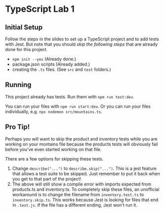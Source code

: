 # TypeScript Lab 1

## Initial Setup
Follow the steps in the slides to set up a TypeScript project and to add tests with Jest.
But note that you should *skip the following steps* that are already done for this project.

- `npm init --yes` (Already done.)
- package.json scripts (Already added.)
- creating the `.ts` files. (See `src` and `test` folders.)

## Running
This project already has tests. Run them with `npm run test:dev`.

You can run your files with `npm run start:dev`. Or you can run your files individually, e.g. `npx nodemon src/mountains.ts`.

## Pro Tip!
Perhaps you will want to skip the product and inventory tests while you are working on your montains file because the products tests will obviously fail before you've even started working on that file.

There are a few options for skipping these tests.

1. Change `describe("...")` to `describe.skip("...")`. This is a jest feature that allows a test suite to be skipped. Just remember to put it back when you get to that part of the project!
2. The above will still show a compile error with imports expected from products.ts and inventory.ts. To completely skip these files, an unofficial workaround is to change the filename from `inventory.test.ts` to `inventory.skip.ts`. This works because Jest is looking for files that end in `.test.js`. If the file has a different ending, Jest won't run it.